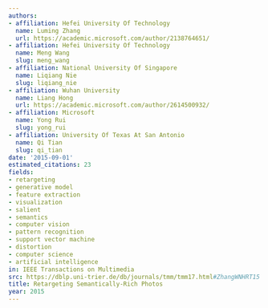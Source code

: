 ```yaml
---
authors:
- affiliation: Hefei University Of Technology
  name: Luming Zhang
  url: https://academic.microsoft.com/author/2138764651/
- affiliation: Hefei University Of Technology
  name: Meng Wang
  slug: meng_wang
- affiliation: National University Of Singapore
  name: Liqiang Nie
  slug: liqiang_nie
- affiliation: Wuhan University
  name: Liang Hong
  url: https://academic.microsoft.com/author/2614500932/
- affiliation: Microsoft
  name: Yong Rui
  slug: yong_rui
- affiliation: University Of Texas At San Antonio
  name: Qi Tian
  slug: qi_tian
date: '2015-09-01'
estimated_citations: 23
fields:
- retargeting
- generative model
- feature extraction
- visualization
- salient
- semantics
- computer vision
- pattern recognition
- support vector machine
- distortion
- computer science
- artificial intelligence
in: IEEE Transactions on Multimedia
src: https://dblp.uni-trier.de/db/journals/tmm/tmm17.html#ZhangWNHRT15
title: Retargeting Semantically-Rich Photos
year: 2015
---
```

